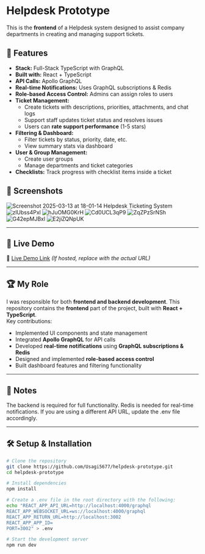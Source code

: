 # Helpdesk Prototype

This is the **frontend** of a Helpdesk system designed to assist company departments in creating and managing support tickets.

## 🚀 Features

- **Stack:** Full-Stack TypeScript with GraphQL
- **Built with:** React + TypeScript
- **API Calls:** Apollo GraphQL
- **Real-time Notifications:** Uses GraphQL subscriptions & Redis
- **Role-based Access Control:** Admins can assign roles to users
- **Ticket Management:**  
  - Create tickets with descriptions, priorities, attachments, and chat logs  
  - Support staff updates ticket status and resolves issues  
  - Users can **rate support performance** (1-5 stars)  
- **Filtering & Dashboard:**  
  - Filter tickets by status, priority, date, etc.  
  - View summary stats via dashboard  
- **User & Group Management:**  
  - Create user groups  
  - Manage departments and ticket categories  
- **Checklists:** Track progress with checklist items inside a ticket  

## 📸 Screenshots

![Screenshot 2025-03-13 at 18-01-14 Helpdesk Ticketing System](https://github.com/user-attachments/assets/f4914676-1004-418c-8163-3ef6ad084ad9)
![zlUbss4Pxl](https://github.com/user-attachments/assets/17991456-45a1-44a9-a89f-4a17b52213ad)
![hJuOMG0KrH](https://github.com/user-attachments/assets/a01a29ec-59a9-42eb-9800-dc27a4bbcbdd)
![Cd0UCL3qP9](https://github.com/user-attachments/assets/21691968-79f2-4945-be3c-4a62aa076134)
![ZqZPzSrNSh](https://github.com/user-attachments/assets/80e3be0c-b4ec-4330-ab2b-476269368d28)
![G42epMJBxl](https://github.com/user-attachments/assets/5a24d575-43d5-4236-a262-4443afd5bcea)
![E2jiZQNpUK](https://github.com/user-attachments/assets/5efb771b-e08c-4b03-88d3-0d0e630f864f)


---

## 🎯 Live Demo  
🔗 [Live Demo Link](#) _(If hosted, replace with the actual URL)_

---

## 🏆 My Role  

I was responsible for both **frontend and backend development**. This repository contains the **frontend** part of the project, built with **React + TypeScript**.  
Key contributions:
- Implemented UI components and state management
- Integrated **Apollo GraphQL** for API calls
- Developed **real-time notifications** using **GraphQL subscriptions & Redis**
- Designed and implemented **role-based access control**
- Built dashboard features and filtering functionality

---

## 📌 Notes

The backend is required for full functionality.
Redis is needed for real-time notifications.
If you are using a different API URL, update the .env file accordingly.

---

## 🛠 Setup & Installation

```sh
# Clone the repository
git clone https://github.com/Usagi5677/helpdesk-prototype.git
cd helpdesk-prototype

# Install dependencies
npm install

# Create a .env file in the root directory with the following:
echo "REACT_APP_API_URL=http://localhost:4000/graphql
REACT_APP_WEBSOCKET_URL=ws://localhost:4000/graphql
REACT_APP_RETURN_URL=http://localhost:3002
REACT_APP_APP_ID=
PORT=3002" > .env

# Start the development server
npm run dev
